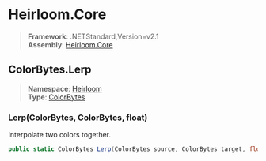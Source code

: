 # Heirloom.Core

> **Framework**: .NETStandard,Version=v2.1  
> **Assembly**: [Heirloom.Core][0]  

## ColorBytes.Lerp

> **Namespace**: [Heirloom][0]  
> **Type**: [ColorBytes][1]  

### Lerp(ColorBytes, ColorBytes, float)

Interpolate two colors together.

```cs
public static ColorBytes Lerp(ColorBytes source, ColorBytes target, float factor)
```

[0]: ../Heirloom.Core.md
[1]: Heirloom.ColorBytes.md
